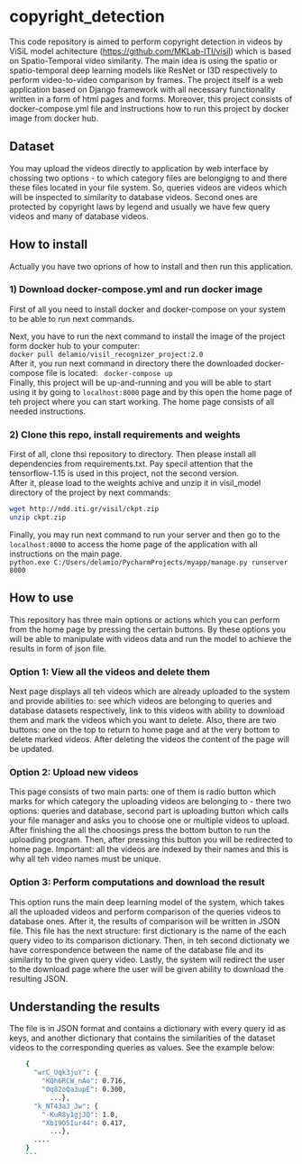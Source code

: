 # copyright_detection
This code repository is aimed to perform copyright detection in videos by ViSiL model achitecture (https://github.com/MKLab-ITI/visil) which is based on Spatio-Temporal video similarity. The main idea is using the spatio or spatio-temporal deep learning models like ResNet or I3D respectively to perform video-to-video comparison by frames. The project itself is a web application based on Django framework with all necessary functionality written in a form of html pages and forms. Moreover, this project consists of docker-compose.yml file and instructions how to run this project by docker image from docker hub. 

## Dataset
You may upload the videos directly to application by web interface by chossing two options - to which category files are belongigng to and there these files located in your file system. So, queries videos are videos which will be inspected to similarity to database videos. Second ones are protected by copyright laws by legend and usually we have few query videos and many of database videos. 

## How to install
Actually you have two oprions of how to install and then run this application.

### 1) Download docker-compose.yml and run docker image
First of all you need to install docker and docker-compose on your system to be able to run next commands. 

Next, you have to run the next command to install the image of the project form docker hub to your computer:  
``` docker pull delamio/visil_recognizer_project:2.0 ```  
After it, you run next command in directory there the downloaded docker-compose file is located:
``` docker-compose up```  
Finally, this project will be up-and-running and you will be able to start using it by going to ```localhost:8000``` page and by this open the home page of teh project where you can start working. The home page consists of all needed instructions.

### 2) Clone this repo, install requirements and weights

First of all, clone thsi repository to directory. Then please install all dependencies from requirements.txt. Pay specil attention that the tensorflow-1.15 is used in this project, not the second version.  
After it, please load to the weights achive and unzip it in visil_model directory of the project by next commands:
```bash
wget http://ndd.iti.gr/visil/ckpt.zip
unzip ckpt.zip
```
Finally, you may run next command to run your server and then go to the ```localhost:8000``` to access the home page of the application with all instructions on the main page.  
```python.exe C:/Users/delamio/PycharmProjects/myapp/manage.py runserver 8000```

## How to use

This repository has three main options or actions which you can perform from the home page by pressing the certain buttons. By these options you will be able to manipulate with videos data and run the model to achieve the results in form of json file.

### Option 1: View all the videos and delete them
Next page displays all teh videos which are already uploaded to the system and provide abilities to: see which videos are belonging to queries and database datasets respectively, link to this videos with ability to download them and mark the videos which you want to delete. Also, there are two buttons: one on the top to return to home page and at the very bottom to delete marked videos. After deleting the videos the content of the page will be updated.
### Option 2: Upload new videos
This page consists of two main parts: one of them is radio button which marks for which category the uploading videos are belonging to - there two options: queries and database, second part is uploading button which calls your file manager and asks you to choose one or multiple videos to upload. After finishing the all the choosings press the bottom button to run the uploading program. Then, after pressing this button you will be redirected to home page. Important: all the videos are indexed by their names and this is why all teh video names must be unique.
### Option 3: Perform computations and download the result
This option runs the main deep learning model of the system, which takes all the uploaded videos and perform comparison of the queries videos to database ones. After it, the results of comparison will be written in JSON file. This file has the next structure: first dictionary is the name of the each query video to its comparison dictionary. Then, in teh second dictionaty we have correspondence between the name of the database file and its similarity to the given query video. Lastly, the system will redirect the user to the download page where the user will be given ability to download the resulting JSON.

## Understanding the results
The file is in JSON format and
contains a dictionary with every query id as keys, and another dictionary that contains the similarities of the dataset
videos to the corresponding queries as values. See the example below:
```bash
    {
      "wrC_Uqk3juY": {
        "KQh6RCW_nAo": 0.716,
        "0q82oQa3upE": 0.300,
          ...},
      "k_NT43aJ_Jw": {
        "-KuR8y1gjJQ": 1.0,
        "Xb19O5Iur44": 0.417,
          ...},
      ....
    }
    ```
```
